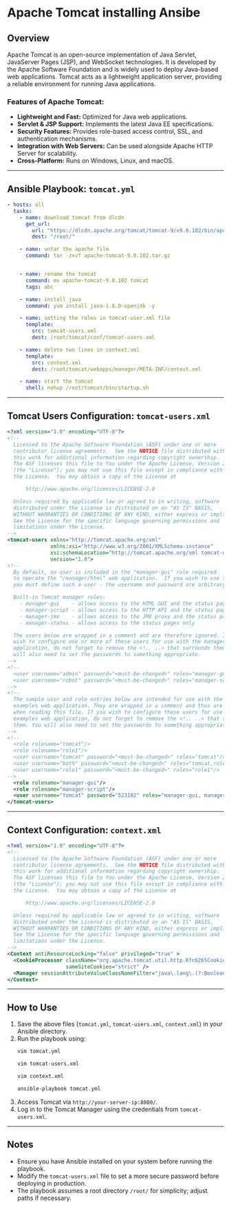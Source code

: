 # Apache Tomcat installing  Ansibe
## Overview

Apache Tomcat is an open-source implementation of Java Servlet, JavaServer Pages (JSP), and WebSocket technologies. It is developed by the Apache Software Foundation and is widely used to deploy Java-based web applications. Tomcat acts as a lightweight application server, providing a reliable environment for running Java applications.

### Features of Apache Tomcat:

- **Lightweight and Fast:** Optimized for Java web applications.
- **Servlet & JSP Support:** Implements the latest Java EE specifications.
- **Security Features:** Provides role-based access control, SSL, and authentication mechanisms.
- **Integration with Web Servers:** Can be used alongside Apache HTTP Server for scalability.
- **Cross-Platform:** Runs on Windows, Linux, and macOS.

---

## Ansible Playbook: `tomcat.yml`

```yaml
- hosts: all
  tasks:
    - name: download tomcat from dlcdn
      get_url:
        url: "https://dlcdn.apache.org/tomcat/tomcat-9/v9.0.102/bin/apache-tomcat-9.0.102.tar.gz"
        dest: "/root/"

    - name: untar the apache file
      command: tar -zxvf apache-tomcat-9.0.102.tar.gz


    - name: rename the tomcat
      command: mv apache-tomcat-9.0.102 tomcat
      tags: abc

    - name: install java
      command: yum install java-1.8.0-openjdk -y

    - name: setting the roles in tomcat-user.xml file
      template:
        src: tomcat-users.xml
        dest: /root/tomcat/conf/tomcat-users.xml

    - name: delete two lines in context.xml
      template:
        src: context.xml
        dest: /root/tomcat/webapps/manager/META-INF/context.xml

    - name: start the tomcat
      shell: nohup /root/tomcat/bin/startup.sh
```

---

## Tomcat Users Configuration: `tomcat-users.xml`

```xml
<?xml version="1.0" encoding="UTF-8"?>
<!--
  Licensed to the Apache Software Foundation (ASF) under one or more
  contributor license agreements.  See the NOTICE file distributed with
  this work for additional information regarding copyright ownership.
  The ASF licenses this file to You under the Apache License, Version 2.0
  (the "License"); you may not use this file except in compliance with
  the License.  You may obtain a copy of the License at

      http://www.apache.org/licenses/LICENSE-2.0

  Unless required by applicable law or agreed to in writing, software
  distributed under the License is distributed on an "AS IS" BASIS,
  WITHOUT WARRANTIES OR CONDITIONS OF ANY KIND, either express or implied.
  See the License for the specific language governing permissions and
  limitations under the License.
-->
<tomcat-users xmlns="http://tomcat.apache.org/xml"
              xmlns:xsi="http://www.w3.org/2001/XMLSchema-instance"
              xsi:schemaLocation="http://tomcat.apache.org/xml tomcat-users.xsd"
              version="1.0">
<!--
  By default, no user is included in the "manager-gui" role required
  to operate the "/manager/html" web application.  If you wish to use this app,
  you must define such a user - the username and password are arbitrary.

  Built-in Tomcat manager roles:
    - manager-gui    - allows access to the HTML GUI and the status pages
    - manager-script - allows access to the HTTP API and the status pages
    - manager-jmx    - allows access to the JMX proxy and the status pages
    - manager-status - allows access to the status pages only

  The users below are wrapped in a comment and are therefore ignored. If you
  wish to configure one or more of these users for use with the manager web
  application, do not forget to remove the <!.. ..> that surrounds them. You
  will also need to set the passwords to something appropriate.
-->
<!--
  <user username="admin" password="<must-be-changed>" roles="manager-gui"/>
  <user username="robot" password="<must-be-changed>" roles="manager-script"/>
-->
<!--
  The sample user and role entries below are intended for use with the
  examples web application. They are wrapped in a comment and thus are ignored
  when reading this file. If you wish to configure these users for use with the
  examples web application, do not forget to remove the <!.. ..> that surrounds
  them. You will also need to set the passwords to something appropriate.
-->
<!--
  <role rolename="tomcat"/>
  <role rolename="role1"/>
  <user username="tomcat" password="<must-be-changed>" roles="tomcat"/>
  <user username="both" password="<must-be-changed>" roles="tomcat,role1"/>
  <user username="role1" password="<must-be-changed>" roles="role1"/>
-->
  <role rolename="manager-gui"/>
  <role rolename="manager-script"/>
  <user username="tomcat" password="523182" roles="manager-gui, manager-script"/>
</tomcat-users>
```

---

## Context Configuration: `context.xml`

```xml
<?xml version="1.0" encoding="UTF-8"?>
<!--
  Licensed to the Apache Software Foundation (ASF) under one or more
  contributor license agreements.  See the NOTICE file distributed with
  this work for additional information regarding copyright ownership.
  The ASF licenses this file to You under the Apache License, Version 2.0
  (the "License"); you may not use this file except in compliance with
  the License.  You may obtain a copy of the License at

      http://www.apache.org/licenses/LICENSE-2.0

  Unless required by applicable law or agreed to in writing, software
  distributed under the License is distributed on an "AS IS" BASIS,
  WITHOUT WARRANTIES OR CONDITIONS OF ANY KIND, either express or implied.
  See the License for the specific language governing permissions and
  limitations under the License.
-->
<Context antiResourceLocking="false" privileged="true" >
  <CookieProcessor className="org.apache.tomcat.util.http.Rfc6265CookieProcessor"
                   sameSiteCookies="strict" />
  <Manager sessionAttributeValueClassNameFilter="java\.lang\.(?:Boolean|Integer|Long|Number|String)|org\.apache\.catalina\.filters\.CsrfPreventionFilter\$LruCache(?:\$1)?|java\.util\.(?:Linked)?HashMap"/>
</Context>
```

---

## How to Use
1. Save the above files (`tomcat.yml`, `tomcat-users.xml`, `context.xml`) in your Ansible directory.
2. Run the playbook using:
   ```sh
   vim tomcat.yml
   ```
   ```sh
   vim tomcat-users.xml
   ```
   ```sh
   vim context.xml
   ```
   ```sh
   ansible-playbook tomcat.yml
   ```
3. Access Tomcat via `http://your-server-ip:8080/`.
4. Log in to the Tomcat Manager using the credentials from `tomcat-users.xml`.

---

## Notes
- Ensure you have Ansible installed on your system before running the playbook.
- Modify the `tomcat-users.xml` file to set a more secure password before deploying in production.
- The playbook assumes a root directory `/root/` for simplicity; adjust paths if necessary.

